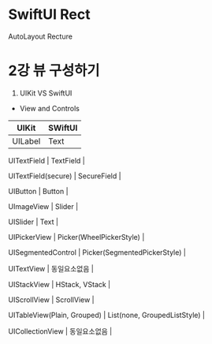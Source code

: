 # SwiftUI Rect
AutoLayout Recture

2강 뷰 구성하기
===========
1. UIKit VS SwiftUI
* View and Controls

UIKit | SWiftUI |
---- | ---- |
UILabel | Text |

UITextField | TextField |

UITextField(secure) | SecureField |

UIButton | Button |

UImageView | Slider |

UISlider | Text |

UIPickerView | Picker(WheelPickerStyle) |

UISegmentedControl | Picker(SegmentedPickerStyle) |

UITextView | 동일요소없음 |

UIStackView | HStack, VStack |

UIScrollView | ScrollView |

UITableView(Plain, Grouped) | List(none, GroupedListStyle) |

UICollectionView | 동일요소없음 |
